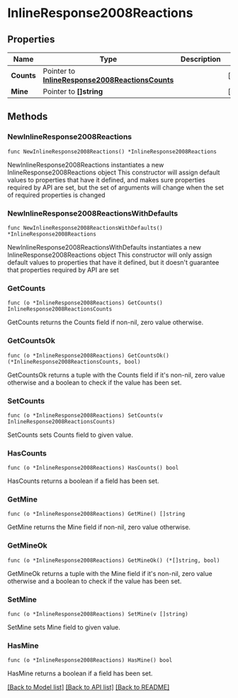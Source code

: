 # InlineResponse2008Reactions

## Properties

Name | Type | Description | Notes
------------ | ------------- | ------------- | -------------
**Counts** | Pointer to [**InlineResponse2008ReactionsCounts**](InlineResponse2008ReactionsCounts.md) |  | [optional] 
**Mine** | Pointer to **[]string** |  | [optional] 

## Methods

### NewInlineResponse2008Reactions

`func NewInlineResponse2008Reactions() *InlineResponse2008Reactions`

NewInlineResponse2008Reactions instantiates a new InlineResponse2008Reactions object
This constructor will assign default values to properties that have it defined,
and makes sure properties required by API are set, but the set of arguments
will change when the set of required properties is changed

### NewInlineResponse2008ReactionsWithDefaults

`func NewInlineResponse2008ReactionsWithDefaults() *InlineResponse2008Reactions`

NewInlineResponse2008ReactionsWithDefaults instantiates a new InlineResponse2008Reactions object
This constructor will only assign default values to properties that have it defined,
but it doesn't guarantee that properties required by API are set

### GetCounts

`func (o *InlineResponse2008Reactions) GetCounts() InlineResponse2008ReactionsCounts`

GetCounts returns the Counts field if non-nil, zero value otherwise.

### GetCountsOk

`func (o *InlineResponse2008Reactions) GetCountsOk() (*InlineResponse2008ReactionsCounts, bool)`

GetCountsOk returns a tuple with the Counts field if it's non-nil, zero value otherwise
and a boolean to check if the value has been set.

### SetCounts

`func (o *InlineResponse2008Reactions) SetCounts(v InlineResponse2008ReactionsCounts)`

SetCounts sets Counts field to given value.

### HasCounts

`func (o *InlineResponse2008Reactions) HasCounts() bool`

HasCounts returns a boolean if a field has been set.

### GetMine

`func (o *InlineResponse2008Reactions) GetMine() []string`

GetMine returns the Mine field if non-nil, zero value otherwise.

### GetMineOk

`func (o *InlineResponse2008Reactions) GetMineOk() (*[]string, bool)`

GetMineOk returns a tuple with the Mine field if it's non-nil, zero value otherwise
and a boolean to check if the value has been set.

### SetMine

`func (o *InlineResponse2008Reactions) SetMine(v []string)`

SetMine sets Mine field to given value.

### HasMine

`func (o *InlineResponse2008Reactions) HasMine() bool`

HasMine returns a boolean if a field has been set.


[[Back to Model list]](../README.md#documentation-for-models) [[Back to API list]](../README.md#documentation-for-api-endpoints) [[Back to README]](../README.md)


